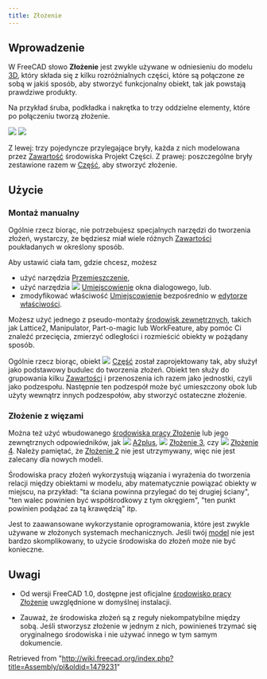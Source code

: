 ```yaml
---
title: Złożenie
---
```

## Wprowadzenie

W FreeCAD słowo **Złożenie** jest zwykle używane w odniesieniu do modelu [3D](/Model/pl "Model/pl"), który składa się z kilku rozróżnialnych części, które są połączone ze sobą w jakiś sposób, aby stworzyć funkcjonalny obiekt, tak jak powstają prawdziwe produkty.

Na przykład śruba, podkładka i nakrętka to trzy oddzielne elementy, które po połączeniu tworzą złożenie.

![](/images/PartDesign_Body_contiguous_separate.png) ![](/images/PartDesign_Body_contiguous_assembly.png)

Z lewej: trzy pojedyncze przylegające bryły, każda z nich modelowana przez [Zawartość](/PartDesign_Body/pl "PartDesign Body/pl") środowiska Projekt Części. Z prawej: poszczególne bryły zestawione razem w [Część](/Std_Part/pl "Std Part/pl"), aby stworzyć złożenie.

## Użycie

### Montaż manualny

Ogólnie rzecz biorąc, nie potrzebujesz specjalnych narzędzi do tworzenia złożeń, wystarczy, że będziesz miał wiele różnych [Zawartości](/Body/pl "Body/pl") poukładanych w określony sposób.

Aby ustawić ciała tam, gdzie chcesz, możesz

* użyć narzędzia [Przemieszczenie](/Std_TransformManip/pl "Std TransformManip/pl"),
* użyć narzędzia ![](/images/Std_Placement.svg) [Umiejscowienie](/Std_Placement/pl "Std Placement/pl") okna dialogowego, lub.
* zmodyfikować właściwość [Umiejscowienie](/Placement/pl "Placement/pl") bezpośrednio w [edytorze właściwości](/Property_editor/pl "Property editor/pl").

Możesz użyć jednego z pseudo-montaży [środowisk zewnętrznych](/External_workbenches/pl "External workbenches/pl"), takich jak Lattice2, Manipulator, Part-o-magic lub WorkFeature, aby pomóc Ci znaleźć przecięcia, zmierzyć odległości i rozmieścić obiekty w pożądany sposób.

Ogólnie rzecz biorąc, obiekt ![](/images/Std_Part.svg) [Część](/Std_Part/pl "Std Part/pl") został zaprojektowany tak, aby służył jako podstawowy budulec do tworzenia złożeń. Obiekt ten służy do grupowania kilku [Zawartości](/Body/pl "Body/pl") i przenoszenia ich razem jako jednostki, czyli jako podzespołu. Następnie ten podzespół może być umieszczony obok lub użyty wewnątrz innych podzespołów, aby stworzyć ostateczne złożenie.

### Złożenie z więzami

Można też użyć wbudowanego [środowiska pracy Złożenie](/Assembly_Workbench/pl "Assembly Workbench/pl") lub jego zewnętrznych odpowiedników, jak ![](/images/A2p_workbench.svg) [A2plus](/A2plus_Workbench/pl "A2plus Workbench/pl"), ![](/images/Assembly3_workbench_icon.svg) [Złożenie 3](/Assembly3_Workbench/pl "Assembly3 Workbench/pl"), czy ![](/images/Assembly4_workbench_icon.svg) [Złożenie 4](/Assembly4_Workbench/pl "Assembly4 Workbench/pl"). Należy pamiętać, że [Złożenie 2](/Assembly2_Workbench/pl "Assembly2 Workbench/pl") nie jest utrzymywany, więc nie jest zalecany dla nowych modeli.

Środowiska pracy złożeń wykorzystują wiązania i wyrażenia do tworzenia relacji między obiektami w modelu, aby matematycznie powiązać obiekty w miejscu, na przykład: "ta ściana powinna przylegać do tej drugiej ściany", "ten walec powinien być współśrodkowy z tym okręgiem", "ten punkt powinien podążać za tą krawędzią" itp.

Jest to zaawansowane wykorzystanie oprogramowania, które jest zwykle używane w złożonych systemach mechanicznych. Jeśli twój [model](/Model/pl "Model/pl") nie jest bardzo skomplikowany, to użycie środowiska do złożeń może nie być konieczne.

## Uwagi

* Od wersji FreeCAD 1.0, dostępne jest oficjalne [środowisko pracy Złożenie](/Assembly_Workbench/pl "Assembly Workbench/pl") uwzględnione w domyślnej instalacji.

* Zauważ, że środowiska złożeń są z reguły niekompatybilne między sobą. Jeśli stworzysz złożenie w jednym z nich, powinieneś trzymać się oryginalnego środowiska i nie używać innego w tym samym dokumencie.

Retrieved from "<http://wiki.freecad.org/index.php?title=Assembly/pl&oldid=1479231>"